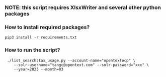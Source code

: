 ### NOTE: this script requires XlsxWriter and several other python packages

### How to install required packages?
```
pip3 install -r requirements.txt

```
### How to run the script?
```
 ./list_searchstax_usage.py --account-name="opentextocp" \
    --solr-username="tangc@opentext.com" --solr-password="xxx" \
    --year=2023 --month=03
```
